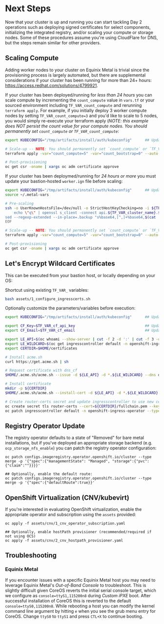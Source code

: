 # Next Steps

Now that your cluster is up and running you can start tackling Day 2 operations such as deploying signed certificates for select components, initializing the integrated registry, and/or scaling your compute or storage nodes. Some of these procedures assume you're using CloudFlare for DNS, but the steps remain similar for other providers.

## Scaling Compute

Adding worker nodes to your cluster on Equinix Metal is trivial since the provisioning process is largely automated, but there are supplemental considerations if your cluster has been running for more than 24+ hours: https://access.redhat.com/solutions/4799921. 

If your cluster has been deployed/running for *less than 24 hours* you can scale compute by incrementing the `count_compute` value in `vars.tf` or your sourced environment including `TF_VAR_count_compute` and rerunning `terraform apply`. For example, if you initially deploy 3 worker compute nodes by setting `TF_VAR_count_compute=3` and you'd like to scale to 5 nodes, you would simply re-execute your terraform apply (*NOTE: this example does NOT persist the count value for your compute nodes. You should permanently set `count_compute` or `TF_VAR_count_compute`*:
```bash
export KUBECONFIG="/tmp/artifacts/install/auth/kubeconfig"      ## Update to kubeconfig location

# Scale-up -- NOTE: You should permanently set `count_compute` or `TF_VAR_count_compute`
terraform apply -var="count_compute=5" -var="count_bootstrap=0" --auto-approve

# Post-provisioning
oc get csr -oname | xargs oc adm certificate approve
```


If your cluster has been deploymed/running for *24 hours or more* you must update your bastion-hosted `worker.ign` file before scaling:
```bash
export KUBECONFIG="/tmp/artifacts/install/auth/kubeconfig"      ## Update to kubeconfig location
source ~/.metal-vars

# Pre-scaling
ssh -o UserKnownHostsFile=/dev/null -o StrictHostKeyChecking=no -i ${TF_VAR_ssh_private_key_path} root@lb-0.${TF_VAR_cluster_name}.${TF_VAR_cluster_basedomain} << EOF
    echo \"q\" | openssl s_client -connect api.${TF_VAR_cluster_name}.${TF_VAR_cluster_basedomain}:22623  -showcerts | awk '/-----BEGIN CERTIFICATE-----/,/-----END CERTIFICATE-----/' | base64 --wrap=0 | tee ./api-int.base64 && \
sed --regexp-extended --in-place=.backup "s%base64,[^,]+%base64,$(cat ./api-int.base64)\"%" /usr/share/nginx/html/worker.ign
EOF

# Scale-up -- NOTE: You should permanently set `count_compute` or `TF_VAR_count_compute`
terraform apply -var="count_compute=5" -var="count_bootstrap=0" --auto-approve

# Post-provisioning
oc get csr -oname | xargs oc adm certificate approve
```

## Let's Encrypt Wildcard Certificates

This can be executed from your bastion host, or locally depending on your OS:

Shortcut using existing `TF_VAR_` variables:
```bash
bash assets/1_configure_ingresscerts.sh
```

Optionally customize the parameters/variables before execution:
```bash
export KUBECONFIG="/tmp/artifacts/install/auth/kubeconfig"      ## Update to kubeconfig location

export CF_Key=$TF_VAR_cf_api_key                                ## Update to appropriate Cloudflare key (or other DNS provider cred)
export CF_Email=$TF_VAR_cf_email                                ## Update to appropriate Cloudflare email (or other DNS provider cred)

export LE_API=$(oc whoami --show-server | cut -f 2 -d ':' | cut -f 3 -d '/' | sed 's/-api././')
export LE_WILDCARD=$(oc get ingresscontroller default -n openshift-ingress-operator -o jsonpath='{.status.domain}')
export CERTDIR=$HOME/certificates

# Install acme.sh
curl https://get.acme.sh | sh

# Request certificate with dns_cf
$HOME/.acme.sh/acme.sh --issue -d ${LE_API} -d *.${LE_WILDCARD} --dns dns_cf

# Install certificate
mkdir -p ${CERTDIR}
$HOME/.acme.sh/acme.sh --install-cert -d ${LE_API} -d *.${LE_WILDCARD} --cert-file ${CERTDIR}/cert.pem --key-file ${CERTDIR}/key.pem --fullchain-file ${CERTDIR}/fullchain.pem --ca-file ${CERTDIR}/ca.cer

# Create router-certs secret and update ingresscontroller to use new cert(s)
oc create secret tls router-certs --cert=${CERTDIR}/fullchain.pem --key=${CERTDIR}/key.pem -n openshift-ingress
oc patch ingresscontroller default -n openshift-ingress-operator --type=merge --patch='{"spec": { "defaultCertificate": { "name": "router-certs" }}}'

```

## Registry Operator Update

The registry operator defaults to a state of "Removed" for bare metal installations, but if you've deployed an appropriate storage backend (e.g. `ocp_storage_nfs_enable`) you can patch the registry operator configuration:

```
oc patch configs.imageregistry.operator.openshift.io/cluster --type merge -p '{"spec":{"managementState": "Managed", "storage":{"pvc":{"claim":""}}}}'

## Optionally, enable the default route:
oc patch configs.imageregistry.operator.openshift.io/cluster --type merge -p '{"spec":{"defaultRoute":true}}'

```

## OpenShift Virtualization (CNV/kubevirt)

If you're interested in evaluating OpenShift virtualization, enable the appropriate operator and subscription using the `assets` provided:

```
oc apply -f assets/cnv/1_cnv_operator_subscription.yaml

## Optionally, enable hostPath provisioner (recommended/required if not using OCS)
oc apply -f assets/cnv/2_cnv_hostpath_provisioner.yaml
```

## Troubleshooting

### Equinix Metal

If you encounter issues with a specific Equinix Metal host you may need to leverage Equinix Metal's *Out-of-Band Console* to troubleshoot. This is slightly difficult given CoreOS reverts the initial serial console target, which we configure as `console=ttyS1,115200n8` during *Custom iPXE* boot. After successful installation of CoreOS this is reverted to the default `console=ttyS0,115200n8`. While rebooting a host you can modify the kernel command line argument by hitting `e` when you see the grub menu entry for CoreOS. Change `ttyS0` to `ttyS1` and press `CTL+X` to continue booting.

